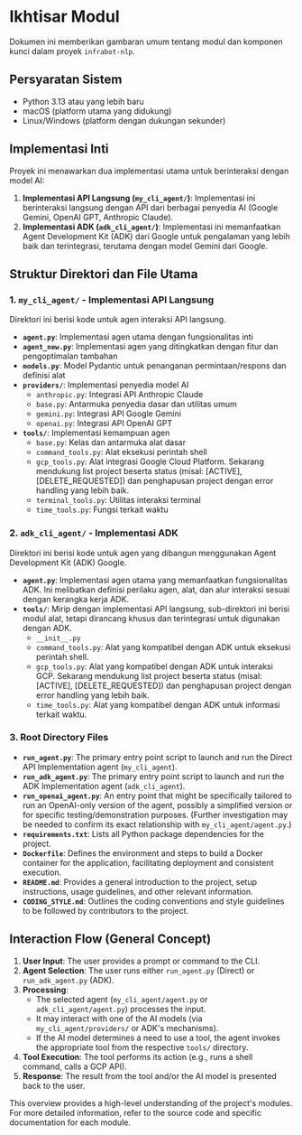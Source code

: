 # Ikhtisar Modul

Dokumen ini memberikan gambaran umum tentang modul dan komponen kunci dalam proyek `infrabot-nlp`.

## Persyaratan Sistem

- Python 3.13 atau yang lebih baru
- macOS (platform utama yang didukung)
- Linux/Windows (platform dengan dukungan sekunder)

## Implementasi Inti

Proyek ini menawarkan dua implementasi utama untuk berinteraksi dengan model AI:

1.  **Implementasi API Langsung (`my_cli_agent/`)**: Implementasi ini berinteraksi langsung dengan API dari berbagai penyedia AI (Google Gemini, OpenAI GPT, Anthropic Claude).
2.  **Implementasi ADK (`adk_cli_agent/`)**: Implementasi ini memanfaatkan Agent Development Kit (ADK) dari Google untuk pengalaman yang lebih baik dan terintegrasi, terutama dengan model Gemini dari Google.

## Struktur Direktori dan File Utama

### 1. `my_cli_agent/` - Implementasi API Langsung

Direktori ini berisi kode untuk agen interaksi API langsung.

*   **`agent.py`**: Implementasi agen utama dengan fungsionalitas inti
*   **`agent_new.py`**: Implementasi agen yang ditingkatkan dengan fitur dan pengoptimalan tambahan
*   **`models.py`**: Model Pydantic untuk penanganan permintaan/respons dan definisi alat
*   **`providers/`**: Implementasi penyedia model AI
    *   `anthropic.py`: Integrasi API Anthropic Claude
    *   `base.py`: Antarmuka penyedia dasar dan utilitas umum
    *   `gemini.py`: Integrasi API Google Gemini
    *   `openai.py`: Integrasi API OpenAI GPT
*   **`tools/`**: Implementasi kemampuan agen
    *   `base.py`: Kelas dan antarmuka alat dasar
    *   `command_tools.py`: Alat eksekusi perintah shell
    *   `gcp_tools.py`: Alat integrasi Google Cloud Platform. Sekarang mendukung list project beserta status (misal: [ACTIVE], [DELETE_REQUESTED]) dan penghapusan project dengan error handling yang lebih baik.
    *   `terminal_tools.py`: Utilitas interaksi terminal
    *   `time_tools.py`: Fungsi terkait waktu

### 2. `adk_cli_agent/` - Implementasi ADK

Direktori ini berisi kode untuk agen yang dibangun menggunakan Agent Development Kit (ADK) Google.

*   **`agent.py`**: Implementasi agen utama yang memanfaatkan fungsionalitas ADK. Ini melibatkan definisi perilaku agen, alat, dan alur interaksi sesuai dengan kerangka kerja ADK.
*   **`tools/`**: Mirip dengan implementasi API langsung, sub-direktori ini berisi modul alat, tetapi dirancang khusus dan terintegrasi untuk digunakan dengan ADK.
    *   `__init__.py`
    *   `command_tools.py`: Alat yang kompatibel dengan ADK untuk eksekusi perintah shell.
    *   `gcp_tools.py`: Alat yang kompatibel dengan ADK untuk interaksi GCP. Sekarang mendukung list project beserta status (misal: [ACTIVE], [DELETE_REQUESTED]) dan penghapusan project dengan error handling yang lebih baik.
    *   `time_tools.py`: Alat yang kompatibel dengan ADK untuk informasi terkait waktu.

### 3. Root Directory Files

*   **`run_agent.py`**: The primary entry point script to launch and run the Direct API Implementation agent (`my_cli_agent`).
*   **`run_adk_agent.py`**: The primary entry point script to launch and run the ADK Implementation agent (`adk_cli_agent`).
*   **`run_openai_agent.py`**: An entry point that might be specifically tailored to run an OpenAI-only version of the agent, possibly a simplified version or for specific testing/demonstration purposes. (Further investigation may be needed to confirm its exact relationship with `my_cli_agent/agent.py`.)
*   **`requirements.txt`**: Lists all Python package dependencies for the project.
*   **`Dockerfile`**: Defines the environment and steps to build a Docker container for the application, facilitating deployment and consistent execution.
*   **`README.md`**: Provides a general introduction to the project, setup instructions, usage guidelines, and other relevant information.
*   **`CODING_STYLE.md`**: Outlines the coding conventions and style guidelines to be followed by contributors to the project.

## Interaction Flow (General Concept)

1.  **User Input**: The user provides a prompt or command to the CLI.
2.  **Agent Selection**: The user runs either `run_agent.py` (Direct) or `run_adk_agent.py` (ADK).
3.  **Processing**:
    *   The selected agent (`my_cli_agent/agent.py` or `adk_cli_agent/agent.py`) processes the input.
    *   It may interact with one of the AI models (via `my_cli_agent/providers/` or ADK's mechanisms).
    *   If the AI model determines a need to use a tool, the agent invokes the appropriate tool from the respective `tools/` directory.
4.  **Tool Execution**: The tool performs its action (e.g., runs a shell command, calls a GCP API).
5.  **Response**: The result from the tool and/or the AI model is presented back to the user.

This overview provides a high-level understanding of the project's modules. For more detailed information, refer to the source code and specific documentation for each module.